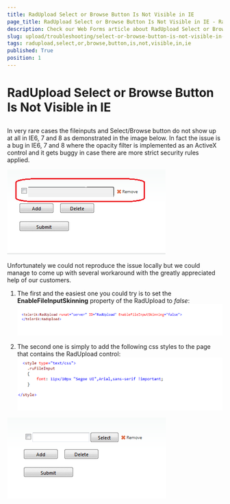 ```yaml
---
title: RadUpload Select or Browse Button Is Not Visible in IE
page_title: RadUpload Select or Browse Button Is Not Visible in IE - RadUpload
description: Check our Web Forms article about RadUpload Select or Browse Button Is Not Visible in IE.
slug: upload/troubleshooting/select-or-browse-button-is-not-visible-in-ie
tags: radupload,select,or,browse,button,is,not,visible,in,ie
published: True
position: 1
---
```


# RadUpload Select or Browse Button Is Not Visible in IE



## 

In very rare cases the fileinputs and Select/Browse button do not show up at all in IE6, 7 and 8 as demonstrated in the image below. In fact the issue is a bug in IE6, 7 and 8 where the opacity filter is implemented as an ActiveX control and it gets buggy in case there are more strict security rules applied.

![IE buggy rendering](images/upload_iebug.png)

Unfortunately we could not reproduce the issue locally but we could manage to come up with several workaround with the greatly appreciated help of our customers.

1. The first and the easiest one you could try is to set the **EnableFileInputSkinning** property of the RadUpload to *false*:![Property](images/upload_property.png)

1. The second one is simply to add the following css styles to the page that contains the RadUpload control:![css](images/upload_css.png)

![Correct rendering](images/upload_correctrendering.png)

